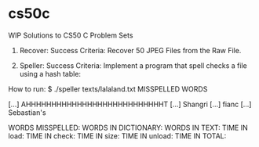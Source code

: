 # cs50c
WIP Solutions to CS50 C Problem Sets

1. Recover:
Success Criteria: Recover 50 JPEG Files from the Raw File.

2. Speller:
Success Criteria: Implement a program that spell checks a file using a hash table:

How to run:
$ ./speller texts/lalaland.txt 
MISSPELLED WORDS

[...]
AHHHHHHHHHHHHHHHHHHHHHHHHHHHT
[...]
Shangri
[...]
fianc
[...]
Sebastian's

WORDS MISSPELLED: 
WORDS IN DICTIONARY:
WORDS IN TEXT:
TIME IN load:
TIME IN check:
TIME IN size:
TIME IN unload:
TIME IN TOTAL: 